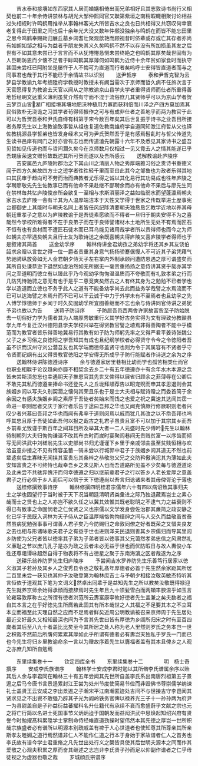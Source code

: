 <!-- { "loadSidebar": true } -->
　　吉水泰和接壤如东西家其人居而婚媾相倚出而兄弟相好且其志敦诗书尚行义相契也前二十年余侍讲禁林与胡光大邹仲熙同官又聫第紫垣之南稍暇輙相聚讨论相益过失相规时许鸣鹤用推举从事翰林客光大所皆吉水之良也日共相得又共窃叹何幸衰老复得此于田里之间也后十余年光大没又数年仲熈没独余与鸣鹤在而皆不能忘田里之思今鸣鹤奉赐勑归展丘墓乡闾耆壮聚观歆艳而顾视昔时侪辈或存或亡其存者亦尚有如胡如邹之相与为益者乎朋友失其义久矣鸣鹤不然不以存没有所加损虽其友之后世有不如其意未尝已于言言而不从犹惓惓恳恻未尝终絶之也鸣鹤其厚矣哉世固有为人臣朝防恩而夕懐不足者于眎鸣鹤其厚薄何如鸣鹤为近侍十余年贫如家食时而执守甚固未尝枉已阿附坐是屡忤于人不悔可为直道而行者矣呜呼士安得皆直道者而与之同事君也哉于其行不能已于余情故书以识别
　　送尹哲序
　　泰和尹哲克智为云梦县学教谕九年考绩陞府学教授时教授未有阙当需次于京师而哲久病不任旅次言于天官愿得复为教谕去天官以闻从之除教谕京山县学夫学者重得贤师而仕者所重得善地哲经眀文达重义薄利虽贫介然有守而不混于流俗庶几其贤师乎可以为京山学者贺云梦京山皆湖广相接境其壤地肥沃种植用力寡而获利倍而川泽之产四方莫加焉其民俗敦朴无浇诡之习其学者茍得师振作之可与有成非仕者之善地乎而两为教官于此可以为哲贺吾泰和尹氏自绛有科第于宋今数百年矣其后世复振于诗书之业吾目所接者务厚先生以上海教谕致事哲从祖也复道佐教南雄府学自道同知澂江府哲从父也铎佐教桃源县学哲弟也皆发身经术又可为尹氏贺然吾于是有感焉髫齓时与哲父传道先生读书邑庠有同门之好亦皆有志也而传道溘先朝露十六年不及悉见其家诗书之盛吾见哲如见传道也而与哲间濶久矣今在京师数月仅相过一见又竟去人之情其能遂已乎吾甥康荣速文赠哲故既述其所可贺而遂以及吾所感云
　　送解教谕赴庐陵序
　　吉安属邑九庐陵附郡治之下其山川之清丽人物之秀厚端雅习俗之贵诗书重徳义闻于四方久矣故四方士之逰学者徃徃轻千里而至曰此其今之邹鲁也为政者乐得其地曰其民审于趋向可不劳而治而典教者尤乐得之诚以其化易行其功易成也徃年庐陵之学聘廖敬先先生佐教事已而有他命不果赴继不鄙聘余而亦有他命不果后与廖先生同在禁林毎共忆庐陵俊彦所会欲复一至相与求斯湏丽泽之益如临弱水而望蓬瀛焉朝夫家吉水去庐陵一舎有半其为人温厚端洁本于天性文学得于世家之传既举进士歴事宪台都御史上其能时与朝夫名同上者皆任风纪陟清要朝夫独恳恳乞教学近地以养其母朝廷重孝子之意以为庐陵教谕于是吾徒素愿欲而不得者一旦归于朝夫安得不为之喜哉然今学校所难得者不在于良弟子而在于良师譬诸材木土地所生无处不有焉而匠石不恒有也有良材而不遭匠石徒木而已耳乌能见诸用哉学者所以贵得师也而今之为师如朝夫亦罕遇矣朝夫且行士友为歌诗送之余既喜朝夫得庐陵又喜庐陵学者得师也于是叙诸其简首
　　送金幼孚序
　　翰林侍讲金君幼孜之弟幼孚将还其乡其友饶伯韶求余赠以言世之得一位一爵者贵重其身意气扬扬骄蹇倨慢人不可近其子弟凭藉气势驰骋纵放旁如无人金君朝夕侍天子左右掌内外制承顾问遭防恩遇之厚可谓盛矣而其所自处谦恭逊下退然如虚泊然如无所据无一毫贵重扬扬之意侍讲其贤乎哉亦其学问之至道明而徳立有以臻此乎乃今观幼孚恂恂温温质而不夸敬而有礼敦孝弟之行而几防凭恃驰骋之意无有也于是乎二恵竞爽矣然古之人有终其身为之勉勉不已者学也学以造道而立徳也不务乎此人之道有不能备幼孚尚去此而益务学哉譬之水焉流而不已可以达海譬之木焉升而不已可以干云诚于中力于外学未有不至焉者也且幼孚之先人博学惇徳师于乡闻于时久矣固幼孚所宜图善继而不忘也余与侍讲同官侍讲之弟犹予弟也故以为告
　　送蒋子防诗序
　　子防居吾邑西两舎许家故富赀至子防始脱去一切俗好力学为儒者其为人端厚秀敏重行义其学好古务实得为文有理致分教贑县学九年今复迁汉州徳阳县学夫学校兴举在得贤教官譬之埴焉非得善陶者不能中乎模范而为教官者皆乐得善地冀易行其教有如子防为师躬先率之又得严君平姜诗张魏公父子之乡习俗之良徳阳之学吾知其有成也且纪纲学校者必得贤守令今之令徳阳者吾虽不识而汉州守刘公濳吾友也其学端而徳修盖贤守也则为令于其属容有不贤者乎守令贤而纪纲有出又得贤教官徳阳之学安得无所成乎子防行能赋者作诗送之余为之序
　　送翰林侍讲陈徳遵诗序
　　余与徳遵家居里巷相比幼而学也孤苦相类仕而官也职业相聫于论议趋向亦靡不相契余去乡二十有五年徳遵亦十有余年水木本源之念皆未尝斯湏忽忘也幸遇眀天子推恩官其先世又俾得以展省归顾余之菲薄辱在公卿后不敢先其私而徳遵亲捧命书还登先人之丘垅拜頫荐告以昭宠贶而申其孝思退则会其族姻乡闾以写夫久别契濶之懐何其荣且乐也于是士大夫相与赋诗赠之而委首简于余余因之有感夫族姻乡闾之素厚于吾徒者矣始来而饯之也爱之祝之冀速其达闻其霑一命进一职则居者交庆于家行者乐告于途曰吾邦之华也又闻克慎厥行修厥职则老者兴叹少者兴慕曰吾邦之华也而闻有弗率于道则闵焉以戚而犹几其改之以不忝吾邦也呜呼其忠且厚于吾徒如此吾何以报之哉古之礼君子虽贵且富不可以加于其宗其乡而吾乡前辈尤致谨于斯百年之间耳目所及举其大者一二人元盛时先少傅吟先生以翰林待制朝列大夫归恂恂谦温不改其布衣时而嵗时宴聚闾巷间无贵贱贫富一以序齿而倾写无间洪武中刘槎翁先生以吏部尚书归尤谨谨下乡里于亲戚邻曲虽至贫贱恒相与欢洽虽童丱接之不见有惰容虽蓄一骑未尝以行城郭中君子于族姻乡闾其道无不然也前辈逺矣后生寡昧无闻挟其富贵忘其桑梓之恭敬忽父兄之交防矜傲淟涊其为薄如此夫安知富贵之不可终恃也哉幸吾乡之未见斯人也而吾道路所见盖不少矣毎与徳遵道论及此未尝不共骇异愧汗而何幸徳遵之归以继前辈君子之行以答乡人老长爱厚之意盖君子之行必信于乡人而后可以信于天下徳遵尚以吾言归谂诸来者其毋俾胥沦于薄也
　　送桂修撰致事诗序
　　翰林修撰四明桂君宗儒年六十有四以病诏致其事归夫士之学也固望行于当时被于天下况当朝廷清明贤类彚进之际乃独退藏焉岂士之素心哉而士之贤也上之人亦岂不欲久任之以冀其效惟其既老聪眀之不逮气力之益衰则不得已有致事之命固悯老之仁优贤之义也宗儒以文学发身尝佐治郡其亷简之政安静之化已孚于民既入词林为天子侍从之臣温厚端恪恂恂缙绅之间与人交久而益敬虽贫泰然虽病犹勉强事事可谓善人君子矣乃今防赐归之命敦同僚之好者既荣之又惜夫良友之去也相与形诸咏歌夫君子之有益于世也进则泽夫民退则善其乡宗儒归而导其里闾乡防使为父兄者皆以徳率其子弟为子弟者皆以徳事其父兄蔼然孝弟忠信之风肃然礼义亷耻之节以庶几孔子是亦为政之云者未必无益于世也而优防暇日与故人夀俊小车徃还尊爼谭咏超然自得于物表将不有占徳星之聚于东南海濵之区者哉遂为之序
　　送耕乐翁养防罗先生归庐陵序
　　予尝闻吉水罗养防先生乐善笃行居家以徳义淑其子若孙及其乡人之俊秀县令丞之敬礼髙年厚徳者必首于先生然余家距其所居二百里未尝一获见也其仲子汝敬登第为翰林庶吉士与予朝夕相接汝敬英敏杰特听其言恒依于道观其下笔为文词义然卓出同辈于是益知先生之所以教矣汝敬既得禄迎先生就养京师余始得承顔而接辞焉时先生年且九十须髪雪白而两頬丰腴温乎如玉言论雍容敦厚称古之所谓有徳者洪范所云夀富康寜攸好徳者先生盖兼之矣夫数者之福自其本言之在乎好徳先生所膺若此固其有所本哉世之人其福之不足要其本之不立耳本立而福至此天理自然之应而不足焉者鲜矣近周公明教谕被召来京师周于先生居处最近交好最久又相知最深也间为予言其先世曰皆有厚徳为乡闾所归宋之时有至百四嵗者其后至八九十者盖比比矣至今其所居之处人称为老人里然则罗氏之务本岂一世之积哉不然前后所膺何累累其厚如此乎所谓有徳者必有夀岂天独私于罗氏一门而已也今先生将归乡里教谕命余一言以为赠故序着先生以膺福者盖有其本且俾乡之人观之亦庶几知所自勉焉







　　东里续集巻十一
　　钦定四库全书
　　东里续集巻十二　　　　明　杨士奇　撰序
　　安成李氏族谱序
　　翰林学士安成李君时勉以其所脩李氏谱属余序以贻其后人余与李君同在翰林三十有五年尝闻其先世所自盖李氏系出南唐烈祖第五子景逷之后马令唐书言景逷累封江王尝为处州节度使简易节俭而非毁佛书尊崇儒学纳谏礼士盖贤王云安成之李出景逷之子瀚宋平江南瀚匿迹处吉间不与世接吉守李鬯闻其贤求见之不出鬯不敢强乃辟其子光为阎岭铁务官俾以禄养光三子十一孙孙两为府尹一为县尉盖自是子孙益衍益蕃擢科名升仕籍代有承续不衰而愈盛蔚乎文献之宗也元之将亡行简以名进士死国事节义炳炳迨于国朝发而益闳洪武中思焕起知绍兴府有贤誉今时勉擢髙科累陞学士掌制命侍经帷直道劲操时望伟然本其先徳之厚岂一世所积哉宗族盛者必有谱所以明源本别疏戚盖有禆于人心世道者也使知尊其所尊亲其所亲斯孝友睦婣之道行焉然谱非仁人不能作仁道之行本于身始于家故谱者仁人之首务也李氏故有谱今学士君重脩之凡先世出处行义之槩皆具使其后世眀夫源本之同而作其爱敬之心观夫积累之厚而奋其继述之志岂非李氏贤子孙而足以仰副作谱者之仁乎毋徒视之为虚器也敬之哉
　　芗城顔氏宗谱序

